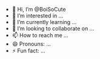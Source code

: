 - 👋 Hi, I’m @BoiSoCute
- 👀 I’m interested in ...
- 🌱 I’m currently learning ...
- 💞️ I’m looking to collaborate on ...
- 📫 How to reach me ...
- 😄 Pronouns: ...
- ⚡ Fun fact: ...

<!---
BoiSoCute/BoiSoCute is a ✨ special ✨ repository because its `README.md` (this file) appears on your GitHub profile.
You can click the Preview link to take a look at your changes.
--->
